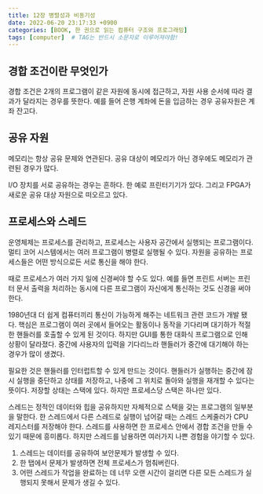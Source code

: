 ```yaml
---
title: 12장 병렬성과 비동기성
date: 2022-06-20 23:17:33 +0900
categories: [BOOK, 한 권으로 읽는 컴퓨터 구조와 프로그래밍]
tags: [computer]  # TAG는 반드시 소문자로 이루어져야함!
---
```


## 경합 조건이란 무엇인가
경합 조건은 2개의 프로그램이 같은 자원에 동시에 접근하고, 자원 사용 순서에 따라 결과가 달라지는 경우를 뜻한다. 예를 들어 은행 계좌에 돈을 입금하는 경우 공유자원은 계좌 잔고다.

## 공유 자원
메모리는 항상 공유 문제와 연관된다. 공유 대상이 메모리가 아닌 경우에도 메모리가 관련된 경우가 많다.

I/O 장치를 서로 공유하는 경우는 흔하다. 한 예로 프린터기기가 있다. 그리고 FPGA가 새로운 공유 대상 자원으로 떠오르고 있다.

## 프로세스와 스레드
운영체제는 프로세스를 관리하고, 프로세스는 사용자 공간에서 실행되는 프로그램이다. 멀티 코어 시스템에서는 여러 프로그램이 병렬로 실행될 수 있다. 자원을 공유하는 프로세스들은 어떤 방식으로든 서로 통신을 해야 한다.

때로 프로세스가 여러 가지 일에 신경써야 할 수도 있다. 예를 들면 프린트 서버는 프린터 문서 출력을 처리하는 동시에 다른 프로그램이 자신에게 통신하는 것도 신경을 써야 한다.

1980년대 더 쉽게 컴퓨터끼리 통신이 가능하게 해주는 네트워크 관련 코드가 개발 됐다. 핵심은 프로그램이 여러 곳에서 들어오는 활동이나 동작을 기다리며 대기하가 적절한 핸들러를 호출할 수 있게 된 것이다.
하지만 GUI를 통한 대화식 프로그램으로 인해 상황이 달라졌다. 중간에 사용자의 입력을 기다리느라 핸들러가 중간에 대기해야 하는 경우가 많이 생겼다.

필요한 것은 핸들러를 인터럽트할 수 있게 만드는 것이다. 핸들러가 실행하는 중간에 잠시 실행을 중단하고 상태를 저장하고, 나중에 그 위치로 돌아와 실행을 재개할 수 있다는 뜻이다. 저장할 상태는 스택에 있다.
하지만 프로세스당 스택은 하나만 있다.

스레드는 정적인 데이터와 힙을 공유하지만 자체적으로 스택을 갖는 프로그램의 일부분을 말한다. 한 스레드에서 다른 스레드로 실행이 넘어갈 때는 스레드 스케줄러가 CPU 레지스터를 저장해야 한다.
스레드를 사용하면 한 프로세스 안에서 경합 조건을 만들 수 있기 때문에 흥미롭다. 하지만 스레드를 남용하면 여러가지 나쁜 경험을 야기할 수 있다.

1. 스레드는 데이터를 공유하여 보안문제가 발생할 수 있다.
2. 한 탭에서 문제가 발생하면 전체 프로세스가 멈춰버린다.
3. 어떤 스레드가 작업을 완료하는 데 너무 오랜 시간이 걸리면 다른 모든 스레드가 실행되지 못해서 문제가 생길 수 있다.
